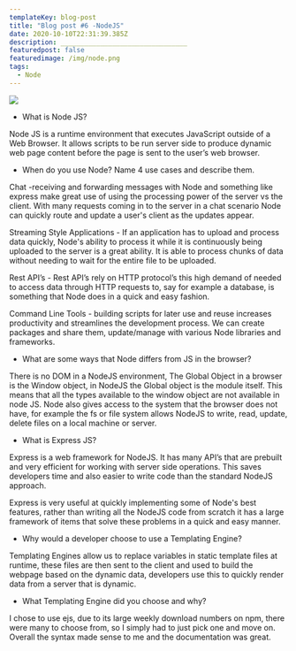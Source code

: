 ```yaml
---
templateKey: blog-post
title: "Blog post #6 -NodeJS"
date: 2020-10-10T22:31:39.385Z
description: ________________________________
featuredpost: false
featuredimage: /img/node.png
tags:
  - Node
---
```

![](/img/node.png)

* What is Node JS?

Node JS is a runtime environment that executes JavaScript outside of a Web Browser. It allows scripts to be run server side to produce dynamic web page content before the page is sent to the user’s web browser.

* When do you use Node? Name 4 use cases and describe them.

Chat -receiving and forwarding messages with Node and something like express make great use of using the processing power of the server vs the client. With many requests coming in to the server in a chat scenario Node can quickly route and update a user's client as the updates appear.

Streaming Style Applications - If an application has to upload and process data quickly, Node's ability to process it while it is continuously being uploaded to the server is a great ability. It is able to process chunks of data without needing to wait for the entire file to be uploaded.

Rest API’s - Rest API’s rely on HTTP protocol’s this high demand of needed to access data through HTTP requests to, say for example a database, is something that Node does in a quick and easy fashion.

Command Line Tools - building scripts for later use and reuse increases productivity and streamlines the development process. We can create packages and share them, update/manage with various Node libraries and frameworks.

* What are some ways that Node differs from JS in the browser?

There is no DOM in a NodeJS environment, The Global Object in a browser is the Window object, in NodeJS the Global object is the module itself. This means that all the types available to the window object are not available in node JS. Node also gives access to the system that the browser does not have, for example the fs or file system allows NodeJS to write, read, update, delete files on a local machine or server.

* What is Express JS?

Express is a web framework for NodeJS. It has many API’s that are prebuilt and very efficient for working with server side operations. This saves developers time and also easier to write code than the standard NodeJS approach.

Express is very useful at quickly implementing some of Node's best features, rather than writing all the NodeJS code from scratch it has a large framework of items that solve these problems in a quick and easy manner.

* Why would a developer choose to use a Templating Engine?

Templating Engines allow us to replace variables in static template files at runtime, these files are then sent to the client and used to build the webpage based on the dynamic data, developers use this to quickly render data from a server that is dynamic.

* What Templating Engine did you choose and why?

I chose to use ejs, due to its large weekly download numbers on npm, there were many to choose from, so I simply had to just pick one and move on. Overall the syntax made sense to me and the documentation was great.